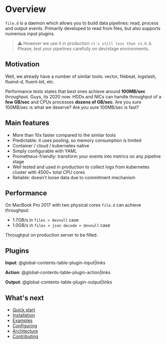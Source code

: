 # Overview
`file.d` is a daemon which allows you to build data pipelines: read, process and output events. Primarily developed to read from files, but also supports numerous input plugins. 

> ⚠ However we use it in production `it's still less than v1.0.0`. Please, test your pipelines carefully on dev/stage environments.  

## Motivation
Well, we already have a number of similar tools: vector, filebeat, logstash, fluend-d, fluent-bit, etc.

Performance tests states that best ones achieve around **100MB/sec** throughput. 
Guys, its 2020 now. HDDs and NICs can handle throughput of a **few GB/sec** and CPUs processes **dozens of GB/sec**. Are you sure 100MB/sec is what we deserve? Are you sure 100MB/sec is fast?

## Main features
* More than 10x faster compared to the similar tools
* Predictable: it uses pooling, so memory consumption is limited 
* Container / cloud / kubernetes native
* Simply configurable with YAML
* Prometheus-friendly: transform your events into metrics on any pipeline stage
* Well tested and used in production to collect logs from kubernetes cluster with 4500+ total CPU cores
* Reliable: doesn't loose data due to commitment mechanism

## Performance
On MacBook Pro 2017 with two physical cores `file.d` can achieve throughput:
* 1.7GB/s in `files > devnull` case
* 1.0GB/s in `files > json decode > devnull` case

Throughput on production server to be filled.  

## Plugins

**Input**: @global-contents-table-plugin-input|links

**Action**: @global-contents-table-plugin-action|links

**Output**: @global-contents-table-plugin-output|links

## What's next
* [Quick start](/docs/quick-start.md)
* [Installation](/docs/installation.md)
* [Examples](/docs/examples.md)
* [Configuring](/docs/configuring.md)
* [Architecture](/docs/architecture.md)
* [Contributing](/docs/contributing.md)
